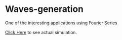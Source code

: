 # Waves-generation
One of the interesting applications using Fourier Series

[Click Here](https://editor.p5js.org/sankethire98@gmail.com/full/rym92Jzx4) to see actual simulation.
